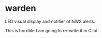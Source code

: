 # warden
LED visual display and notifier of NWS alerts.

This is horrible I am going to re-write it in C lol
